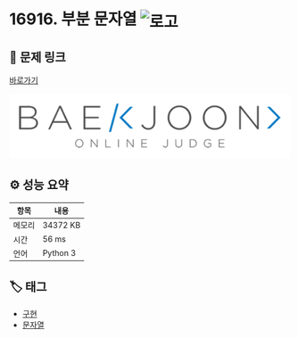 # 16916. 부분 문자열 <img src="https://d2gd6pc034wcta.cloudfront.net/tier/4.svg" alt="로고" height="32" style="vertical-align: middle;" />

## 🔗 문제 링크

[바로가기](https://www.acmicpc.net/problem/16916)

![백준 로고](../../images/boj.png)

## ⚙️ 성능 요약

| 항목   | 내용     |
| ------ | -------- |
| 메모리 | 34372 KB |
| 시간   | 56 ms    |
| 언어   | Python 3 |

## 🏷️ 태그

- [구현](https://www.acmicpc.net/problemset?sort=ac_desc&algo=102)
- [문자열](https://www.acmicpc.net/problemset?sort=ac_desc&algo=158)
